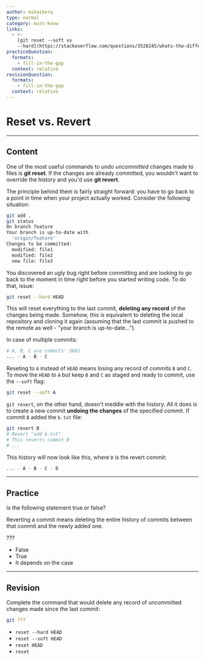 ```yaml
---
author: mihaiberq
type: normal
category: must-know
links:
  - >-
    [git reset --soft vs
    --hard](https://stackoverflow.com/questions/3528245/whats-the-difference-between-git-reset-mixed-soft-and-hard){website}
practiceQuestion:
  formats:
    - fill-in-the-gap
  context: relative
revisionQuestion:
  formats:
    - fill-in-the-gap
  context: relative
---
```


# Reset vs. Revert


---

## Content

One of the most useful commands to undo *uncommitted* changes made to files is **git reset**. If the changes are already committed, you wouldn't want to override the history and you'd use **git revert**. 

The principle behind them is fairly straight forward: you have to go back to a point in time when your project actually worked. Consider the following situation: 

```bash
git add .
git status
On branch feature
Your branch is up-to-date with
  'origin/feature'
Changes to be committed:
  modified: file1
  modified: file2
  new file: file3
```

You discovered an ugly bug right before committing and are looking to go back to the moment in time right before you started writing code. To do that, issue:

```bash
git reset --hard HEAD
```

This will reset everything to the last commit, **deleting any record** of the changes being made. Somehow, this is equivalent to deleting the local repository and cloning it again (assuming that the last commit is pushed to the remote as well - "your branch is up-to-date...").

In case of multiple commits:

```bash
# A, B, C are commits' SHA1
... - A - B - C
```

Reseting to `A` instead of `HEAD` means losing any record of commits `B` and `C`. To move the `HEAD` to `A` but keep `B` and `C` as staged and ready to commit, use the `--soft` flag:

```bash
git reset --soft A
```

`git revert`, on the other hand, doesn't meddle with the history. All it does is to create a new commit **undoing the changes** of the specified commit. If commit `B` added the `b.txt` file:

```bash
git revert B
# Revert "add b.txt"
# This reverts commit B
# ...
```

This history will now look like this, where `D` is the revert commit:

```bash
... - A - B - C - D
```


---

## Practice

Is the following statement true or false?

Reverting a commit means deleting the entire history of commits between that commit and the newly added one.

???

- False
- True
- It depends on the case


---

## Revision

Complete the command that would delete any record of uncommitted changes made since the last commit:

```bash
git ???
```

- `reset --hard HEAD`
- `reset --soft HEAD`
- `reset HEAD`
- `reset`
